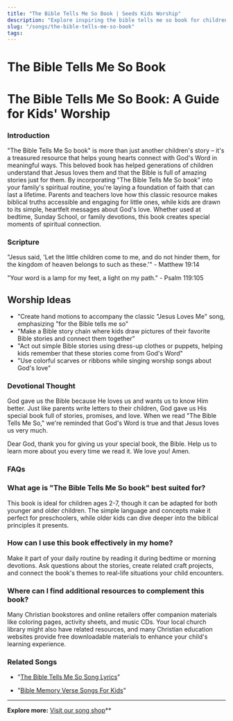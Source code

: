 ```yaml
---
title: "The Bible Tells Me So Book | Seeds Kids Worship"
description: "Explore inspiring the bible tells me so book for children's worship and faith development. Biblical music resources for families and ministry."
slug: "/songs/the-bible-tells-me-so-book"
tags:
---
```


# The Bible Tells Me So Book

# The Bible Tells Me So Book: A Guide for Kids' Worship

### Introduction
"The Bible Tells Me So book" is more than just another children's story – it's a treasured resource that helps young hearts connect with God's Word in meaningful ways. This beloved book has helped generations of children understand that Jesus loves them and that the Bible is full of amazing stories just for them. By incorporating "The Bible Tells Me So book" into your family's spiritual routine, you're laying a foundation of faith that can last a lifetime. Parents and teachers love how this classic resource makes biblical truths accessible and engaging for little ones, while kids are drawn to its simple, heartfelt messages about God's love. Whether used at bedtime, Sunday School, or family devotions, this book creates special moments of spiritual connection.

### Scripture
"Jesus said, 'Let the little children come to me, and do not hinder them, for the kingdom of heaven belongs to such as these.'" - Matthew 19:14

"Your word is a lamp for my feet, a light on my path." - Psalm 119:105

## Worship Ideas
- "Create hand motions to accompany the classic "Jesus Loves Me" song, emphasizing "for the Bible tells me so"
- "Make a Bible story chain where kids draw pictures of their favorite Bible stories and connect them together"
- "Act out simple Bible stories using dress-up clothes or puppets, helping kids remember that these stories come from God's Word"
- "Use colorful scarves or ribbons while singing worship songs about God's love"

### Devotional Thought
God gave us the Bible because He loves us and wants us to know Him better. Just like parents write letters to their children, God gave us His special book full of stories, promises, and love. When we read "The Bible Tells Me So," we're reminded that God's Word is true and that Jesus loves us very much.

Dear God, thank you for giving us your special book, the Bible. Help us to learn more about you every time we read it. We love you! Amen.

### FAQs

### What age is "The Bible Tells Me So book" best suited for?
This book is ideal for children ages 2-7, though it can be adapted for both younger and older children. The simple language and concepts make it perfect for preschoolers, while older kids can dive deeper into the biblical principles it presents.

### How can I use this book effectively in my home?
Make it part of your daily routine by reading it during bedtime or morning devotions. Ask questions about the stories, create related craft projects, and connect the book's themes to real-life situations your child encounters.

### Where can I find additional resources to complement this book?
Many Christian bookstores and online retailers offer companion materials like coloring pages, activity sheets, and music CDs. Your local church library might also have related resources, and many Christian education websites provide free downloadable materials to enhance your child's learning experience.

### Related Songs

- "[The Bible Tells Me So Song Lyrics](/songs/the-bible-tells-me-so-song-lyrics/)"

- "[Bible Memory Verse Songs For Kids](/songs/bible-memory-verse-songs-for-kids/)"

---

**Explore more:** [Visit our song shop](https://seedskidsworship.com/shop)**

<!-- Schema Markup -->
<script type="application/ld+json">
{
  "@context": "https://schema.org",
  "@type": "MusicRecording",
  "name": "The Bible Tells Me So Book",
  "byArtist": {
    "@type": "MusicGroup",
    "name": "Seeds Kids Worship"
  },
  "isFamilyFriendly": true,
  "url": "https://seedskidsworship.com/songs/the-bible-tells-me-so-book/"
}
</script>